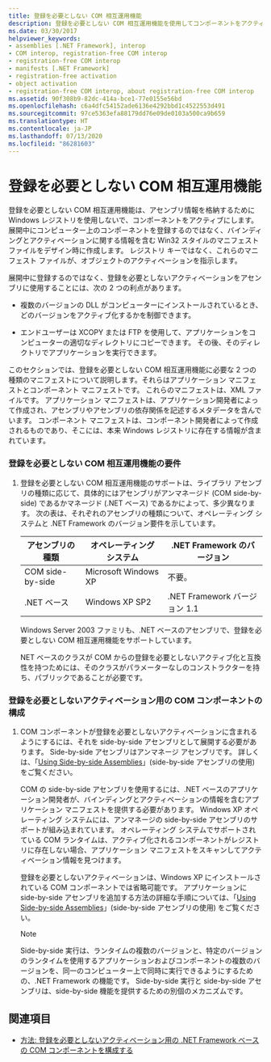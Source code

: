 ```yaml
---
title: 登録を必要としない COM 相互運用機能
description: 登録を必要としない COM 相互運用機能を使用してコンポーネントをアクティブにします。アセンブリ情報を格納するために Windows レジストリは使用しません。
ms.date: 03/30/2017
helpviewer_keywords:
- assemblies [.NET Framework], interop
- COM interop, registration-free COM interop
- registration-free COM interop
- manifests [.NET Framework]
- registration-free activation
- object activation
- registration-free COM interop, about registration-free COM interop
ms.assetid: 90f308b9-82dc-414a-bce1-77e0155e56bd
ms.openlocfilehash: c6a4dfc54152ade6136e4292bbd1c4522553d491
ms.sourcegitcommit: 97ce5363efa88179dd76e09de0103a500ca9b659
ms.translationtype: HT
ms.contentlocale: ja-JP
ms.lasthandoff: 07/13/2020
ms.locfileid: "86281603"
---
```

# <a name="registration-free-com-interop"></a>登録を必要としない COM 相互運用機能
登録を必要としない COM 相互運用機能は、アセンブリ情報を格納するために Windows レジストリを使用しないで、コンポーネントをアクティブにします。 展開中にコンピューター上のコンポーネントを登録するのではなく、バインディングとアクティベーションに関する情報を含む Win32 スタイルのマニフェスト ファイルをデザイン時に作成します。 レジストリ キーではなく、これらのマニフェスト ファイルが、オブジェクトのアクティベーションを指示します。  
  
 展開中に登録するのではなく、登録を必要としないアクティベーションをアセンブリに使用することには、次の 2 つの利点があります。  
  
- 複数のバージョンの DLL がコンピューターにインストールされているとき、どのバージョンをアクティブ化するかを制御できます。  
  
- エンドユーザーは XCOPY または FTP を使用して、アプリケーションをコンピューターの適切なディレクトリにコピーできます。 その後、そのディレクトリでアプリケーションを実行できます。  
  
 このセクションでは、登録を必要としない COM 相互運用機能に必要な 2 つの種類のマニフェストについて説明します。それらはアプリケーション マニフェストとコンポーネント マニフェストです。 これらのマニフェストは、XML ファイルです。 アプリケーション マニフェストは、アプリケーション開発者によって作成され、アセンブリやアセンブリの依存関係を記述するメタデータを含んでいます。 コンポーネント マニフェストは、コンポーネント開発者によって作成されるものであり、そこには、本来 Windows レジストリに存在する情報が含まれています。  
  
### <a name="requirements-for-registration-free-com-interop"></a>登録を必要としない COM 相互運用機能の要件  
  
1. 登録を必要としない COM 相互運用機能のサポートは、ライブラリ アセンブリの種類に応じて、具体的にはアセンブリがアンマネージド (COM side-by-side) であるかマネージド (.NET ベース) であるかによって、多少異なります。 次の表は、それぞれのアセンブリの種類について、オペレーティング システムと .NET Framework のバージョン要件を示しています。  
  
    |アセンブリの種類|オペレーティング システム|.NET Framework のバージョン|  
    |-------------------|----------------------|----------------------------|  
    |COM side-by-side|Microsoft Windows XP|不要。|  
    |.NET ベース|Windows XP SP2|.NET Framework バージョン 1.1|  
  
     Windows Server 2003 ファミリも、.NET ベースのアセンブリで、登録を必要としない COM 相互運用機能をサポートしています。  
  
     NET ベースのクラスが COM からの登録を必要としないアクティブ化と互換性を持つためには、そのクラスがパラメーターなしのコンストラクターを持ち、パブリックであることが必要です。  
  
### <a name="configuring-com-components-for-registration-free-activation"></a>登録を必要としないアクティベーション用の COM コンポーネントの構成  
  
1. COM コンポーネントが登録を必要としないアクティベーションに含まれるようにするには、それを side-by-side アセンブリとして展開する必要があります。 Side-by-side アセンブリはアンマネージ アセンブリです。  詳しくは、「[Using Side-by-side Assemblies](/windows/desktop/SbsCs/using-side-by-side-assemblies)」(side-by-side アセンブリの使用) をご覧ください。  
  
     COM の side-by-side アセンブリを使用するには、.NET ベースのアプリケーション開発者が、バインディングとアクティベーションの情報を含むアプリケーション マニフェストを提供する必要があります。 Windows XP オペレーティング システムには、アンマネージの side-by-side アセンブリのサポートが組み込まれています。 オペレーティング システムでサポートされている COM ランタイムは、アクティブ化されるコンポーネントがレジストリに存在しない場合、アプリケーション マニフェストをスキャンしてアクティベーション情報を見つけます。  
  
     登録を必要としないアクティベーションは、Windows XP にインストールされている COM コンポーネントでは省略可能です。 アプリケーションに side-by-side アセンブリを追加する方法の詳細な手順については、「[Using Side-by-side Assemblies](/windows/desktop/SbsCs/using-side-by-side-assemblies)」(side-by-side アセンブリの使用) をご覧ください。  
  
    > [!NOTE]
    > Side-by-side 実行は、ランタイムの複数のバージョンと、特定のバージョンのランタイムを使用するアプリケーションおよびコンポーネントの複数のバージョンを、同一のコンピューター上で同時に実行できるようにするための、.NET Framework の機能です。 Side-by-side 実行と side-by-side アセンブリは、side-by-side 機能を提供するための別個のメカニズムです。  
  
## <a name="see-also"></a>関連項目

- [方法: 登録を必要としないアクティベーション用の .NET Framework ベースの COM コンポーネントを構成する](configure-net-framework-based-com-components-for-reg.md)
